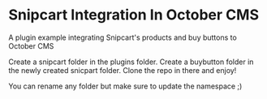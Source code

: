 # Snipcart Integration In October CMS

A plugin example integrating Snipcart's products and buy buttons to October CMS

Create a snipcart folder in the plugins folder.
Create a buybutton folder in the newly created snicpart folder.
Clone the repo in there and enjoy!

You can rename any folder but make sure to update the namespace ;)